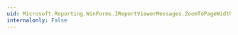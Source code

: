 ```yaml
---
uid: Microsoft.Reporting.WinForms.IReportViewerMessages.ZoomToPageWidth
internalonly: False
---
```

